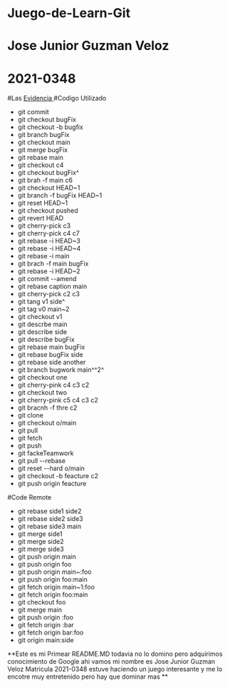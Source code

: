# Juego-de-Learn-Git
# Jose Junior Guzman Veloz
# 2021-0348
#Las 
[Evidencia ](https://drive.google.com/drive/folders/1UGsK44UDzB24__eFNDcDcfWTfVz1YO6C?usp=sharing)
#Codigo Utilizado 

* git commit
* git checkout bugFix
* git checkout -b bugfix
* git branch bugFix
* git checkout main
* git merge bugFix
* git rebase main
* git checkout c4
* git checkout bugFix^
* git brah -f main c6
* git checkout HEAD~1
* git branch -f bugFix HEAD~1
* git reset HEAD~1
* git checkout pushed
* git revert HEAD
* git cherry-pick c3
* git cherry-pick c4 c7
* git rebase -i HEAD~3
* git rebase -i HEAD~4
* git rebase -i main
* git brach -f main bugFix
* git rebase -i HEAD~2
* git commit --amend
* git rebase caption main
* git cherry-pick c2 c3
* git tang v1 side^
* git tag v0 main~2
* git checkout v1
* git descrbe main
* git describe side
* git describe bugFix
* git rebase main bugFix
* git rebase bugFix side
* git rebase side another
* git branch bugwork main^^2^
* git checkout one
* git cherry-pink c4 c3 c2
* git checkout two
* git cherry-pink c5 c4 c3 c2
* git bracnh -f thre c2
* git clone
* git checkout o/main
* git pull
* git fetch
* git push
* git fackeTeamwork
* git pull --rebase
* git reset --hard o/main
* git checkout -b feacture c2
* git push origin feacture

#Code Remote

* git rebase side1 side2
* git rebase side2 side3
* git rebase side3 main
* git merge side1
* git merge side2
* git merge side3
* git push origin main
* git push origin foo
* git push origin main~:foo
* git push origin foo:main
* git fetch origin main~1:foo
* git fetch origin foo:main
* git checkout foo
* git merge main
* git push origin :foo
* git fetch origin :bar
* git fetch origin bar:foo
* git origin main:side

**Este es mi Primear README.MD todavia no lo domino pero adquirimos conocimiento de Google ahi vamos mi nombre es Jose Junior Guzman Veloz Matricula 2021-0348 estuve haciendo un juego interesante y me lo encotre muy entretenido pero hay que dominar mas **
